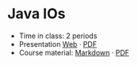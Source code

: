 # Java IOs

- Time in class: 2 periods
- Presentation
  [Web](https://heig-vd-dai-course.github.io/heig-vd-dai-course/05-java-ios/) ·
  [PDF](https://heig-vd-dai-course.github.io/heig-vd-dai-course/05-java-ios/05-java-ios-presentation.pdf)
- Course material: [Markdown](./COURSE_MATERIAL.md) ·
  [PDF](https://heig-vd-dai-course.github.io/heig-vd-dai-course/05-java-ios/05-java-ios-course-material.pdf)
